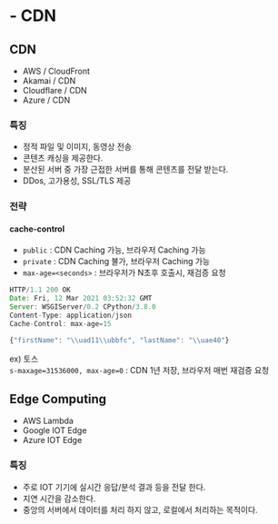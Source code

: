 # - CDN

## CDN

* AWS / CloudFront
* Akamai / CDN
* Cloudflare / CDN
* Azure / CDN

### 특징

* 정적 파일 및 이미지, 동영상 전송
* 콘텐츠 캐싱을 제공한다.
* 분산된 서버 중 가장 근접한 서버를 통해 콘텐츠를 전달 받는다.
* DDos, 고가용성, SSL/TLS 제공

### 전략

#### cache-control

* `public` : CDN Caching 가능, 브라우저 Caching 가능
* `private` : CDN Caching 불가, 브라우저 Caching 가능
* `max-age=<seconds>` : 브라우저가 N초후 호출시, 재검증 요청

```jsx
HTTP/1.1 200 OK 
Date: Fri, 12 Mar 2021 03:52:32 GMT 
Server: WSGIServer/0.2 CPython/3.8.0 
Content-Type: application/json 
Cache-Control: max-age=15 

{"firstName": "\\uad11\\ubbfc", "lastName": "\\uae40"} 
```

ex) 토스 \
&#x20;      `s-maxage=31536000, max-age=0`  : CDN 1년 저장, 브라우저 매번 재검증 요청

## Edge Computing

* AWS Lambda
* Google IOT Edge
* Azure IOT Edge

### 특징

* 주로 IOT 기기에 실시간 응답/분석 결과 등을 전달 한다.
* 지연 시간을 감소한다.
* 중앙의 서버에서 데이터를 처리 하지 않고, 로컬에서 처리하는 목적이다.
